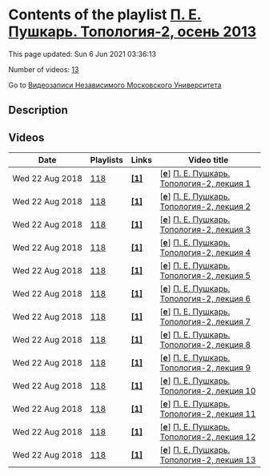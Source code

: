 # Contents of the playlist [П. Е. Пушкарь. Топология-2, осень 2013](https://www.youtube.com/playlist?list=PLp9ABVh6_x4GHa7hwtSxoyBLzl4ReAbgN)

This page updated: Sun 6 Jun 2021 03:36:13

Number of videos: [13](#videos)

Go to [Видеозаписи Независимого Московского Университета](../README.md)

## Description



## Videos

|Date|Playlists|Links|Video title|
|---|---|---|---|
| Wed&nbsp;22&nbsp;Aug&nbsp;2018 | [118](../playlists/118 "П. Е. Пушкарь. Топология-2, осень 2013") | [**[1]**](http://ium.mccme.ru/s13/topology.html) | [[**e**](https://studio.youtube.com/video/h4ph1n-WEXk/edit "Edit")] [П. Е. Пушкарь. Топология-2, лекция 1](https://www.youtube.com/watch?v=h4ph1n-WEXk&list=PLp9ABVh6_x4GHa7hwtSxoyBLzl4ReAbgN "Спецкурс НМУ.&#013;4 сентября 2013 г. 17:30, НМУ 310 (Большой Власьевский пер., 11)&#013;http://ium.mccme.ru/s13/topology.html") |
| Wed&nbsp;22&nbsp;Aug&nbsp;2018 | [118](../playlists/118 "П. Е. Пушкарь. Топология-2, осень 2013") | [**[1]**](http://ium.mccme.ru/s13/topology.html) | [[**e**](https://studio.youtube.com/video/JP7l_YVVY40/edit "Edit")] [П. Е. Пушкарь. Топология-2, лекция 2](https://www.youtube.com/watch?v=JP7l_YVVY40&list=PLp9ABVh6_x4GHa7hwtSxoyBLzl4ReAbgN "Спецкурс НМУ.&#013;11 сентября 2013 г. 17:30, НМУ 310 (Большой Власьевский пер., 11)&#013;http://ium.mccme.ru/s13/topology.html") |
| Wed&nbsp;22&nbsp;Aug&nbsp;2018 | [118](../playlists/118 "П. Е. Пушкарь. Топология-2, осень 2013") | [**[1]**](http://ium.mccme.ru/s13/topology.html) | [[**e**](https://studio.youtube.com/video/b3Jd6NL_BHk/edit "Edit")] [П. Е. Пушкарь. Топология-2, лекция 3](https://www.youtube.com/watch?v=b3Jd6NL_BHk&list=PLp9ABVh6_x4GHa7hwtSxoyBLzl4ReAbgN "Спецкурс НМУ.&#013;18 сентября 2013 г. 17:30, НМУ 310 (Большой Власьевский пер., 11)&#013;http://ium.mccme.ru/s13/topology.html") |
| Wed&nbsp;22&nbsp;Aug&nbsp;2018 | [118](../playlists/118 "П. Е. Пушкарь. Топология-2, осень 2013") | [**[1]**](http://ium.mccme.ru/s13/topology.html) | [[**e**](https://studio.youtube.com/video/8vf3NxPQw60/edit "Edit")] [П. Е. Пушкарь. Топология-2, лекция 4](https://www.youtube.com/watch?v=8vf3NxPQw60&list=PLp9ABVh6_x4GHa7hwtSxoyBLzl4ReAbgN "Спецкурс НМУ.&#013;25 сентября 2013 г. 17:30, НМУ 310 (Большой Власьевский пер., 11)&#013;http://ium.mccme.ru/s13/topology.html") |
| Wed&nbsp;22&nbsp;Aug&nbsp;2018 | [118](../playlists/118 "П. Е. Пушкарь. Топология-2, осень 2013") | [**[1]**](http://ium.mccme.ru/s13/topology.html) | [[**e**](https://studio.youtube.com/video/oXeOXJt9Km4/edit "Edit")] [П. Е. Пушкарь. Топология-2, лекция 5](https://www.youtube.com/watch?v=oXeOXJt9Km4&list=PLp9ABVh6_x4GHa7hwtSxoyBLzl4ReAbgN "Спецкурс НМУ.&#013;2 октября 2013 г. 17:30, НМУ 310 (Большой Власьевский пер., 11)&#013;http://ium.mccme.ru/s13/topology.html") |
| Wed&nbsp;22&nbsp;Aug&nbsp;2018 | [118](../playlists/118 "П. Е. Пушкарь. Топология-2, осень 2013") | [**[1]**](http://ium.mccme.ru/s13/topology.html) | [[**e**](https://studio.youtube.com/video/uyflK0WCtV4/edit "Edit")] [П. Е. Пушкарь. Топология-2, лекция 6](https://www.youtube.com/watch?v=uyflK0WCtV4&list=PLp9ABVh6_x4GHa7hwtSxoyBLzl4ReAbgN "Спецкурс НМУ.&#013;9 октября 2013 г. 17:30, НМУ 310 (Большой Власьевский пер., 11)&#013;http://ium.mccme.ru/s13/topology.html") |
| Wed&nbsp;22&nbsp;Aug&nbsp;2018 | [118](../playlists/118 "П. Е. Пушкарь. Топология-2, осень 2013") | [**[1]**](http://ium.mccme.ru/s13/topology.html) | [[**e**](https://studio.youtube.com/video/Sa48wX63pfo/edit "Edit")] [П. Е. Пушкарь. Топология-2, лекция 7](https://www.youtube.com/watch?v=Sa48wX63pfo&list=PLp9ABVh6_x4GHa7hwtSxoyBLzl4ReAbgN "Спецкурс НМУ.&#013;23 октября 2013 г. 17:30, НМУ 310 (Большой Власьевский пер., 11)&#013;http://ium.mccme.ru/s13/topology.html") |
| Wed&nbsp;22&nbsp;Aug&nbsp;2018 | [118](../playlists/118 "П. Е. Пушкарь. Топология-2, осень 2013") | [**[1]**](http://ium.mccme.ru/s13/topology.html) | [[**e**](https://studio.youtube.com/video/r4aHS9igCd8/edit "Edit")] [П. Е. Пушкарь. Топология-2, лекция 8](https://www.youtube.com/watch?v=r4aHS9igCd8&list=PLp9ABVh6_x4GHa7hwtSxoyBLzl4ReAbgN "Спецкурс НМУ.&#013;30 октября 2013 г. 17:30, НМУ 310 (Большой Власьевский пер., 11)&#013;http://ium.mccme.ru/s13/topology.html") |
| Wed&nbsp;22&nbsp;Aug&nbsp;2018 | [118](../playlists/118 "П. Е. Пушкарь. Топология-2, осень 2013") | [**[1]**](http://ium.mccme.ru/s13/topology.html) | [[**e**](https://studio.youtube.com/video/A_C2p-b4RSk/edit "Edit")] [П. Е. Пушкарь. Топология-2, лекция 9](https://www.youtube.com/watch?v=A_C2p-b4RSk&list=PLp9ABVh6_x4GHa7hwtSxoyBLzl4ReAbgN "Спецкурс НМУ.&#013;6 ноября 2013 г. 17:30, НМУ 310 (Большой Власьевский пер., 11)&#013;http://ium.mccme.ru/s13/topology.html") |
| Wed&nbsp;22&nbsp;Aug&nbsp;2018 | [118](../playlists/118 "П. Е. Пушкарь. Топология-2, осень 2013") | [**[1]**](http://ium.mccme.ru/s13/topology.html) | [[**e**](https://studio.youtube.com/video/S1FRbKwb_u8/edit "Edit")] [П. Е. Пушкарь. Топология-2, лекция 10](https://www.youtube.com/watch?v=S1FRbKwb_u8&list=PLp9ABVh6_x4GHa7hwtSxoyBLzl4ReAbgN "Спецкурс НМУ.&#013;13 ноября 2013 г. 17:30, НМУ 310 (Большой Власьевский пер., 11)&#013;http://ium.mccme.ru/s13/topology.html") |
| Wed&nbsp;22&nbsp;Aug&nbsp;2018 | [118](../playlists/118 "П. Е. Пушкарь. Топология-2, осень 2013") | [**[1]**](http://ium.mccme.ru/s13/topology.html) | [[**e**](https://studio.youtube.com/video/dxEwTnjUgIE/edit "Edit")] [П. Е. Пушкарь. Топология-2, лекция 11](https://www.youtube.com/watch?v=dxEwTnjUgIE&list=PLp9ABVh6_x4GHa7hwtSxoyBLzl4ReAbgN "Спецкурс НМУ.&#013;20 ноября 2013 г. 17:30, НМУ 310 (Большой Власьевский пер., 11)&#013;http://ium.mccme.ru/s13/topology.html") |
| Wed&nbsp;22&nbsp;Aug&nbsp;2018 | [118](../playlists/118 "П. Е. Пушкарь. Топология-2, осень 2013") | [**[1]**](http://ium.mccme.ru/s13/topology.html) | [[**e**](https://studio.youtube.com/video/tsf52DxJg6A/edit "Edit")] [П. Е. Пушкарь. Топология-2, лекция 12](https://www.youtube.com/watch?v=tsf52DxJg6A&list=PLp9ABVh6_x4GHa7hwtSxoyBLzl4ReAbgN "Спецкурс НМУ.&#013;27 ноября 2013 г. 17:30, НМУ 310 (Большой Власьевский пер., 11)&#013;http://ium.mccme.ru/s13/topology.html") |
| Wed&nbsp;22&nbsp;Aug&nbsp;2018 | [118](../playlists/118 "П. Е. Пушкарь. Топология-2, осень 2013") | [**[1]**](http://ium.mccme.ru/s13/topology.html) | [[**e**](https://studio.youtube.com/video/DhTNLeawyyI/edit "Edit")] [П. Е. Пушкарь. Топология-2, лекция 13](https://www.youtube.com/watch?v=DhTNLeawyyI&list=PLp9ABVh6_x4GHa7hwtSxoyBLzl4ReAbgN "Спецкурс НМУ.&#013;4 декабря 2013 г. 17:30, НМУ 310 (Большой Власьевский пер., 11)&#013;http://ium.mccme.ru/s13/topology.html") |
